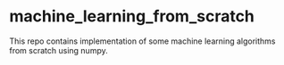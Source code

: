 # machine_learning_from_scratch
This repo contains implementation of some machine learning algorithms from scratch using numpy.
